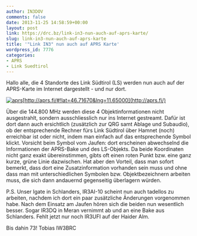 ```yaml
---
author: IN3DOV
comments: false
date: 2013-11-25 14:58:59+00:00
layout: post
link: https://drc.bz/link-in3-nun-auch-auf-aprs-karte/
slug: link-in3-nun-auch-auf-aprs-karte
title: '"Link IN3" nun auch auf APRS Karte'
wordpress_id: 7776
categories:
- APRS
- Link Suedtirol
---
```


Hallo alle, die 4 Standorte des Link Südtirol (LS) werden nun auch auf der APRS-Karte im Internet dargestellt - und nur dort.

[![aprs](https://drc.bz/wp-content/uploads/2013/11/aprs.png)](https://drc.bz/wp-content/uploads/2013/11/aprs.png)[http://aprs.fi/#!lat=46.71670&lng=11.65000](http://aprs.fi/)

Über die 144.800 MHz werden diese 4 Objektinformationen nicht ausgestrahlt, sondern ausschliesslich nur ins Internet gestreamt. Dafür ist dort dann auch ersichtlich (zusätzlich zur QRG samt Ablage und Subaudio), ob der entsprechende Rechner fürs Link Südtirol über Hamnet (noch) erreichbar ist oder nicht, indem man einfach auf das entsprechende Symbol klickt. Vorsicht beim Symbol vom Jaufen: dort erscheinen abwechselnd die Informationen der APRS-Bake und des LS-Objekts. Da beide Koordinaten nicht ganz exakt übereinstimmen, gibts oft einen roten Punkt bzw. eine ganz kurze, grüne Linie dazwischen. Hat aber den Vorteil, dass man sofort bemerkt, dass dort eine Zusatzinformation vorhanden sein muss und ohne dass man mit unterschiedlichen Symbolen bzw. Objektbezeichnern arbeiten muss, die sich dann andauernd gegenseitig überlagern würden.

P.S. Unser Igate in Schlanders, IR3AI-10 scheint nun auch tadellos zu arbeiten, nachdem ich dort ein paar zusätzliche Änderungen vorgenommen habe. Nach dem Einsatz am Jaufen hören sich die beiden nun wesentlich besser. Sogar IR3DQ in Meran vernimmt ab und an eine Bake aus Schlanders. Fehlt jetzt nur noch IR3UFI auf der Haider Alm.

Bis dahin 73! Tobias IW3BRC
